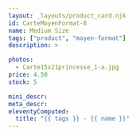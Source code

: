 ```yaml
---
layout: _layouts/product_card.njk
id: CarteMoyenFormat-8
name: Medium Size
tags: ["product", "moyen-format"]
description: >

photos:
  - Carte15x21princesse_1-a.jpg
price: 4.50
stock: 5

mini_descr:
meta_descr:
eleventyComputed:
  title: "{{ tags }} - {{ name }}"
---
```

